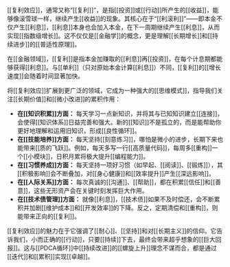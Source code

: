 [[复利效应]]，通常又称“[[复利]]”，是指[[投资]]或[[行动]]所产生的[[收益]]，能够像滚雪球一样，继续产生[[收益]]的现象。其核心在于“[[利滚利]]”——即本金不仅产生[[利息]]，[[利息]]本身也会加入本金，在下一周期继续产生[[利息]]，从而实现[[指数级增长]]。这不仅仅是[[金融学]]的概念，更是理解[[长期增长]]和[[持续进步]]的[[普适性原理]]。

在[[金融领域]]，[[复利]]是指本金加赚取的[[利息]]再[[投资]]，在每个计息期都能够获得[[利息]]。与[[单利]]（只对原始本金计算[[利息]]）不同，[[复利]]的[[增长速度]]会随着时间显著加快。

将[[复利效应]]扩展到更广泛的领域，它成为一种强大的[[思维模式]]，指导我们关注[[长期价值]]和[[微小改进]]的累积作用：

*   **在[[知识积累]]方面：** 每天学习一点新知识，并将其与已知知识建立[[连接]]，会使得[[知识体系]]日益完善和强大。新的[[知识]]不是孤立的，而是能帮助你更好地理解和运用旧知识，形成[[良性循环]]。
*   **在[[技能培养]]方面：** 每天坚持[[刻意练习]]，哪怕是微小的进步，长期下来也能带来[[质的飞跃]]。例如，每天多写一行[[高质量代码]]，每周多[[重构]]一个[[小模块]]，日积月累将极大提升[[编程能力]]。
*   **在[[习惯养成]]方面：** 每天坚持一项好习惯（如早起、[[阅读]]、[[锻炼]]），其[[积极影响]]会不断叠加，对[[身心健康]]和[[效率提升]]产生[[深远影响]]。
*   **在[[人际关系]]方面：** 每次真诚的[[沟通]]、[[帮助]]，都在积累[[信任]]和[[善意]]，这些无形资产会在关键时刻发挥巨大作用。
*   **在[[技术债管理]]方面：** 就像[[利息]]，[[技术债]]如果不及时偿还，会不断累积并加剧[[维护成本]]和[[开发效率]]的下降。反之，定期清偿和[[重构]]，则能带来正向的[[复利]]。

[[复利效应]]的魅力在于它强调了[[耐心]]、[[坚持]]和对[[长期主义]]的信仰。它告诉我们，小而正确的[[行动]]，只要[[持续]]下去，最终会带来超乎想象的[[巨大回报]]。这与[[PDCA循环]]中[[持续改进]]的[[螺旋上升]]理念不谋而合，都是通过[[迭代]]和[[累积]]实现[[卓越]]。